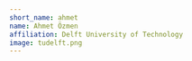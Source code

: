 ```yaml
---
short_name: ahmet
name: Ahmet Özmen
affiliation: Delft University of Technology
image: tudelft.png
---
```

